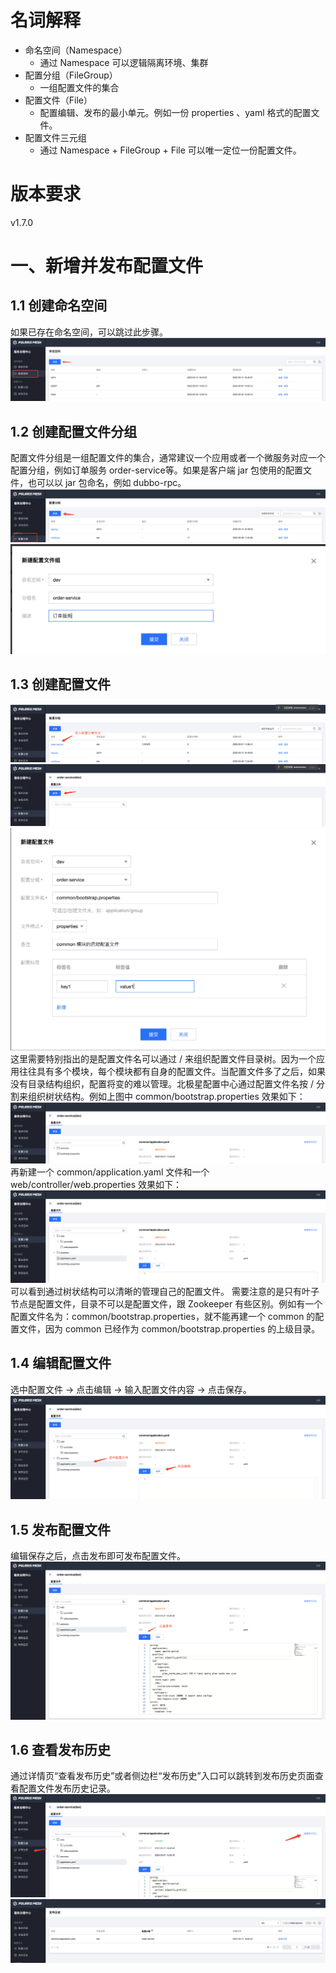 # 名词解释
- 命名空间（Namespace）
   - 通过 Namespace 可以逻辑隔离环境、集群
- 配置分组（FileGroup）
   - 一组配置文件的集合
- 配置文件（File）
   - 配置编辑、发布的最小单元。例如一份 properties 、yaml 格式的配置文件。
- 配置文件三元组
   - 通过 Namespace + FileGroup + File 可以唯一定位一份配置文件。
# 版本要求
v1.7.0
# 一、新增并发布配置文件
## 1.1 创建命名空间
如果已存在命名空间，可以跳过此步骤。
![](create-namespace.png)
## 1.2 创建配置文件分组
配置文件分组是一组配置文件的集合，通常建议一个应用或者一个微服务对应一个配置分组，例如订单服务 order-service等。如果是客户端 jar 包使用的配置文件，也可以以 jar 包命名，例如 dubbo-rpc。
![](create-group.png)
![](create-group-form.png)
## 1.3 创建配置文件
![](group-entrance.png)
![](create-file.png)
![](create-file-form.png)
这里需要特别指出的是配置文件名可以通过 / 来组织配置文件目录树。因为一个应用往往具有多个模块，每个模块都有自身的配置文件。当配置文件多了之后，如果没有目录结构组织，配置将变的难以管理。北极星配置中心通过配置文件名按 / 分割来组织树状结构。例如上图中 common/bootstrap.properties 效果如下：
![](file-display-1.png)
再新建一个 common/application.yaml 文件和一个 web/controller/web.properties 效果如下：
![](file-display-2.png)
可以看到通过树状结构可以清晰的管理自己的配置文件。
需要注意的是只有叶子节点是配置文件，目录不可以是配置文件，跟 Zookeeper 有些区别。例如有一个配置文件名为：common/bootstrap.properties，就不能再建一个 common 的配置文件，因为 common 已经作为 common/bootstrap.properties 的上级目录。
## 1.4 编辑配置文件
选中配置文件 -> 点击编辑 -> 输入配置文件内容 -> 点击保存。
![](edit-file.png)
## 1.5 发布配置文件
编辑保存之后，点击发布即可发布配置文件。
![](publish-file.png)
## 1.6 查看发布历史
通过详情页“查看发布历史”或者侧边栏“发布历史”入口可以跳转到发布历史页面查看配置文件发布历史记录。
![](publish-history-entrance.png)
![](publish-history.png)
